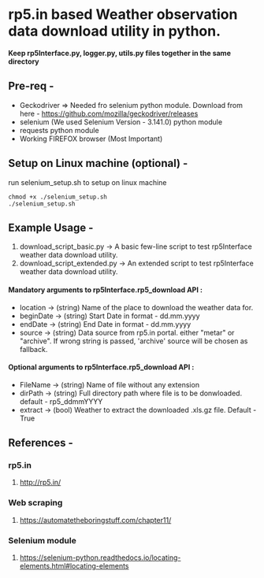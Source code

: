 # rp5.in based Weather observation data download utility in python.

**Keep rp5Interface.py, logger.py, utils.py files together in the same directory**

## Pre-req - 
- Geckodriver => Needed fro selenium python module. Download from here - https://github.com/mozilla/geckodriver/releases
- selenium (We used Selenium Version - 3.141.0) python module
- requests python module
- Working FIREFOX browser (Most Important)

## Setup on Linux machine (optional) - 
run selenium_setup.sh to setup on linux machine
``` 
chmod +x ./selenium_setup.sh
./selenium_setup.sh
```

## Example Usage - 
1. download_script_basic.py -> A basic few-line script to test rp5Interface weather data download utility.
2. download_script_extended.py -> An extended script to test rp5Interface weather data download utility.

#### Mandatory arguments to rp5Interface.rp5_download API :
- location -> (string) Name of the place to download the weather data for.
- beginDate -> (string) Start Date in format - dd.mm.yyyy
- endDate -> (string) End Date in format - dd.mm.yyyy
- source -> (string) Data source from rp5.in portal. either "metar" or "archive". If wrong string is passed, 'archive' source will be chosen as fallback.

#### Optional arguments to rp5Interface.rp5_download API :
- FileName -> (string) Name of file without any extension
- dirPath -> (string) Full directory path where file is to be donwloaded. default - rp5_ddmmYYYY
- extract -> (bool) Weather to extract the downloaded .xls.gz file. Default - True

## References - 
### rp5.in
1. http://rp5.in/
### Web scraping
1. https://automatetheboringstuff.com/chapter11/
### Selenium module
1. https://selenium-python.readthedocs.io/locating-elements.html#locating-elements
